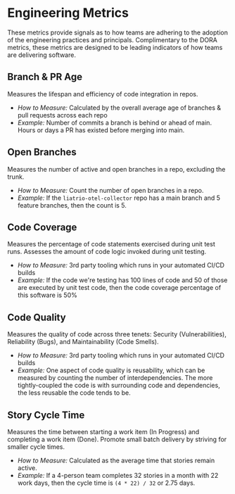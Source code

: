 # Engineering Metrics

These metrics provide signals as to how teams are adhering to the adoption of the engineering practices and principals. Complimentary to the DORA metrics, these metrics are designed to be leading indicators of how teams are delivering software.

## Branch & PR Age

Measures the lifespan and efficiency of code integration in repos.

- _How to Measure:_ Calculated by the overall average age of branches & pull requests across each repo
- _Example:_ Number of commits a branch is behind or ahead of main. Hours or days a PR has existed before merging into main.

## Open Branches

Measures the number of active and open branches in a repo, excluding the trunk.

- _How to Measure:_ Count the number of open branches in a repo.
- _Example:_ If the `liatrio-otel-collector` repo has a main branch and 5 feature branches, then the count is 5.

## Code Coverage

Measures the percentage of code statements exercised during unit test runs. Assesses the amount of code logic invoked during unit testing.

- _How to Measure:_ 3rd party tooling which runs in your automated CI/CD builds
- _Example:_ If the code we're testing has 100 lines of code and 50 of those are executed by unit test code, then the code coverage percentage of this software is 50%

## Code Quality

Measures the quality of code across three tenets: Security (Vulnerabilities), Reliability (Bugs), and Maintainability (Code Smells).

- _How to Measure:_ 3rd party tooling which runs in your automated CI/CD builds
- _Example:_ One aspect of code quality is reusability, which can be measured by counting the number of interdependencies. The more tightly-coupled the code is with surrounding code and dependencies, the less reusable the code tends to be.

## Story Cycle Time

Measures the time between starting a work item (In Progress) and completing a work item (Done). Promote small batch delivery by striving for smaller cycle times.

- _How to Measure:_ Calculated as the average time that stories remain active.
- _Example:_ If a 4-person team completes 32 stories in a month with 22 work days, then the cycle time is `(4 * 22) / 32` or 2.75 days.
